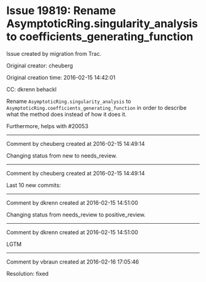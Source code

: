 # Issue 19819: Rename AsymptoticRing.singularity_analysis to coefficients_generating_function

Issue created by migration from Trac.

Original creator: cheuberg

Original creation time: 2016-02-15 14:42:01

CC:  dkrenn behackl

Rename `AsymptoticRing.singularity_analysis` to `AsymptoticRing.coefficients_generating_function` in order to describe what the method does instead of how it does it.

Furthermore, helps with #20053


---

Comment by cheuberg created at 2016-02-15 14:49:14

Changing status from new to needs_review.


---

Comment by cheuberg created at 2016-02-15 14:49:14

Last 10 new commits:


---

Comment by dkrenn created at 2016-02-15 14:51:00

Changing status from needs_review to positive_review.


---

Comment by dkrenn created at 2016-02-15 14:51:00

LGTM


---

Comment by vbraun created at 2016-02-16 17:05:46

Resolution: fixed
